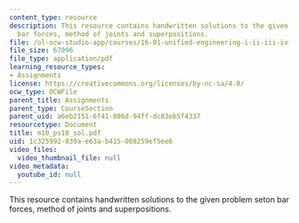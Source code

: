 ```yaml
---
content_type: resource
description: This resource contains handwritten solutions to the given problem seton
  bar forces, method of joints and superpositions.
file: /ol-ocw-studio-app/courses/16-01-unified-engineering-i-ii-iii-iv-fall-2005-spring-2006/1c325992839ae63ab415088259ef5ee6_m10_ps10_sol.pdf
file_size: 67096
file_type: application/pdf
learning_resource_types:
- Assignments
license: https://creativecommons.org/licenses/by-nc-sa/4.0/
ocw_type: OCWFile
parent_title: Assignments
parent_type: CourseSection
parent_uid: a6eb2151-6f41-806d-94ff-dc83eb5f4337
resourcetype: Document
title: m10_ps10_sol.pdf
uid: 1c325992-839a-e63a-b415-088259ef5ee6
video_files:
  video_thumbnail_file: null
video_metadata:
  youtube_id: null
---
```

This resource contains handwritten solutions to the given problem seton bar forces, method of joints and superpositions.